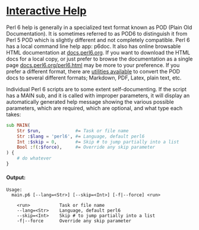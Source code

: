 [1]: https://rosettacode.org/wiki/Interactive_Help

# [Interactive Help][1]

Perl 6 help is generally in a specialized text format known as POD (Plain Old Documentation). It is sometimes referred to as POD6 to distinguish it from Perl 5 POD which is slightly different and not completely compatible. Perl 6 has a local command line help app: p6doc. It also has online browsable HTML documentation at [docs.perl6.org](https://docs.perl6.org). If you want to download the HTML docs for a local copy, or just prefer to browse the documentation as a single page [docs.perl6.org/perl6.html](https://docs.perl6.org/perl6.html) may be more to your preference. If you prefer a different format, there are [utilities available](https://modules.perl6.org/search/?q=POD%3A%3ATo) to convert the POD docs to several different formats; Markdown, PDF, Latex, plain text, etc.



Individual Perl 6 scripts are to some extent self-documenting. If the script has a MAIN sub, and it is called with improper parameters, it will display an automatically generated help message showing the various possible parameters, which are required, which are optional, and what type each takes:

```raku
sub MAIN(
    Str $run,             #= Task or file name
    Str :$lang = 'perl6', #= Language, default perl6
    Int :$skip = 0,       #= Skip # to jump partially into a list
    Bool :f(:$force),     #= Override any skip parameter
) {
    # do whatever
}
```

#### Output:
```
Usage:
  main.p6 [--lang=<Str>] [--skip=<Int>] [-f|--force] <run>
  
    <run>           Task or file name
    --lang=<Str>    Language, default perl6
    --skip=<Int>    Skip # to jump partially into a list
    -f|--force      Override any skip parameter
```